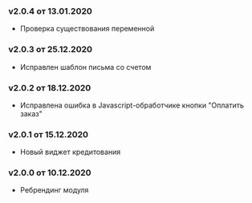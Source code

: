 ### v2.0.4 от 13.01.2020
* Проверка существования переменной

### v2.0.3 от 25.12.2020
* Исправлен шаблон письма со счетом

### v2.0.2 от 18.12.2020
* Исправлена ошибка в Javascript-обработчике кнопки "Оплатить заказ"

### v2.0.1 от 15.12.2020
* Новый виджет кредитования

### v2.0.0 от 10.12.2020
* Ребрендинг модуля
